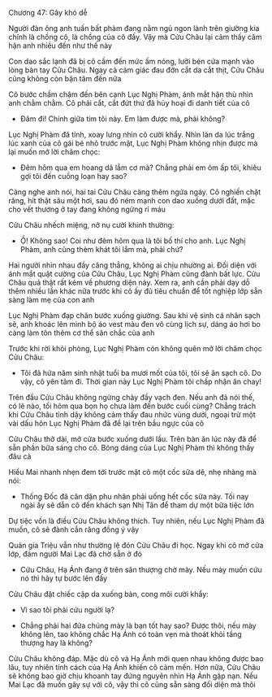 




Chương 47: Gây khó dễ

Người đàn ông anh tuấn bất phàm đang nằm ngủ ngon lành trên giường kia chính là chồng cô, là chồng của cô đấy. Vậy mà Cửu Châu lại cảm thấy căm hận anh nhiều đến như thế này

Con dao sắc lạnh đã bị cô cầm đến mức ấm nóng, lưỡi bén cứa mạnh vào lòng bàn tay Cửu Châu. Ngay cả cảm giác đau đớn cắt da cắt thịt, Cửu Châu cũng không còn bận tâm đến nữa

Cô bước chầm chậm đến bên cạnh Lục Nghị Phàm, ánh mắt hận thù nhìn anh chằm chằm. Cô phải cắt, cắt đứt thứ đã hủy hoại đi danh tiết của cô

- Đâm đi! Chính giữa tim tôi này. Em làm được mà, phải không?

Lục Nghị Phàm đã tỉnh, xoay lưng nhìn cô cười khẩy. Nhìn làn da lúc trắng lúc xanh của cô gái bé nhỏ trước mặt, Lục Nghị Phàm không nhịn được mà lại muốn mở lời châm chọc:

- Đêm hôm qua em hoang dã lắm cơ mà? Chẳng phải em ôm ấp tôi, khiêu gợi tôi đến cuồng loạn hay sao?

Càng nghe anh nói, hai tai Cửu Châu càng thêm ngứa ngáy. Cô nghiến chặt răng, hít thật sâu một hơi, sau đó ném mạnh con dao xuống dưới đất, mặc cho vết thương ở tay đang không ngừng rỉ máu

Cửu Châu nhếch miệng, nở nụ cười khinh thường:

- Ồ! Không sao! Coi như đêm hôm qua là tôi bố thí cho anh. Lục Nghị Phàm, anh cũng thèm khát tôi lắm mà, phải chứ?

Hai người nhìn nhau đầy căng thẳng, không ai chịu nhường ai. Đối diện với ánh mắt quật cường của Cửu Châu, Lục Nghị Phàm cũng đành bất lực. Cửu Châu quả thật rất kém về phương diện này. Xem ra, anh cần phải dạy dỗ thêm nhiều lần khác nữa trước khi cô ấy đủ tiêu chuẩn để tốt nghiệp lớp sẵn sàng làm mẹ của con anh

Lục Nghị Phàm đạp chăn bước xuống giường. Sau khi vệ sinh cá nhân sạch sẽ, anh khoác lên mình bộ áo vest màu đen vô cùng lịch sự, dáng áo hơi bo càng làm tôn thêm cơ thể săn chắc của anh

Trước khi rời khỏi phòng, Lục Nghị Phàm còn không quên mở lời châm chọc Cửu Châu:

- Tôi đã hứa năm sinh nhật tuổi ba mươi mốt của tôi, tôi sẽ ăn sạch cô. Do vậy, cô yên tâm đi. Thời gian này Lục Nghị Phàm tôi chấp nhận ăn chay!

Trên đầu Cửu Châu không ngừng chảy đầy vạch đen. Nếu anh đã nói thế, có lẽ nào, tối hôm qua bọn họ chưa làm đến bước cuối cùng? Chẳng trách khi Cửu Châu tỉnh dậy không cảm thấy đau nhức vùng dưới, ngoại trừ một vài dấu hôn Lục Nghị Phàm đã để lại trên bầu ngực của cô

Cửu Châu thở dài, mở cửa bước xuống dưới lầu. Trên bàn ăn lúc này đã để sẵn phần bữa sáng cho cô. Bóng dáng của Lục Nghị Phàm thì không thấy đâu cả

Hiểu Mai nhanh nhẹn đem tới trước mặt cô một cốc sữa dê, nhẹ nhàng mà nói:

- Thống Đốc đã căn dặn phu nhân phải uống hết cốc sữa này. Tối nay ngài ấy sẽ dẫn cô đến khách sạn Nhị Tân để tham dự một bữa tiệc lớn

Dự tiệc vốn là điều Cửu Châu không thích. Tuy nhiên, nếu Lục Nghị Phàm đã muốn, cô sẽ đành cắn răng đồng ý vậy

Quản gia Triệu vẫn như thường lệ đón Cửu Châu đi học. Ngay khi cô mở cửa lớp, đám người Mai Lạc đã chờ sẵn ở đó

- Cửu Châu, Hạ Ánh đang ở trên sân thượng chờ mày. Nếu mày muốn cứu nó thì hãy tự bước lên đấy

Cửu Châu đặt chiếc cặp da xuống bàn, cong môi cười khẩy:

- Vì sao tôi phải cứu người lạ?

- Chẳng phải hai đứa chúng mày là bạn tốt hay sao? Được thôi, nếu mày không lên, tao không chắc Hạ Ánh có toàn vẹn mà thoát khỏi tầng thượng hay là không?

Cửu Châu không đáp. Mặc dù cô và Hạ Ánh mới quen nhau không được bao lâu, tuy nhiên tính cách của Hạ Ánh khiến cô cảm mến. Hơn nữa, Cửu Châu sẽ không bao giờ chịu khoanh tay đứng nguyên nhìn Hạ Ánh gặp nạn. Nếu Mai Lạc đã muốn gây sự với cô, vậy thì cô cũng sẵn sàng đối diện mà thôi




